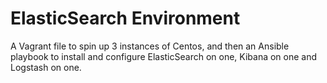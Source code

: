# ElasticSearch Environment

A Vagrant file to spin up 3 instances of Centos, and then an Ansible playbook to install and configure ElasticSearch on one, Kibana on one and Logstash on one.

